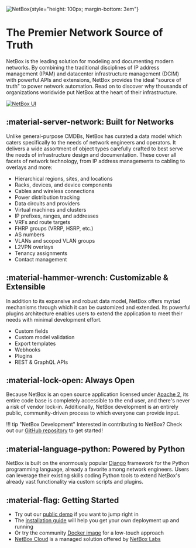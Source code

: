 ![NetBox](netbox_logo.svg "NetBox logo"){style="height: 100px; margin-bottom: 3em"}

# The Premier Network Source of Truth

NetBox is the leading solution for modeling and documenting modern networks. By combining the traditional disciplines of IP address management (IPAM) and datacenter infrastructure management (DCIM) with powerful APIs and extensions, NetBox provides the ideal "source of truth" to power network automation. Read on to discover why thousands of organizations worldwide put NetBox at the heart of their infrastructure.

[![NetBox UI](./media/screenshots/netbox-ui.png)](./media/screenshots/netbox-ui.png)

## :material-server-network: Built for Networks

Unlike general-purpose CMDBs, NetBox has curated a data model which caters specifically to the needs of network engineers and operators. It delivers a wide assortment of object types carefully crafted to best serve the needs of infrastructure design and documentation. These cover all facets of network technology, from IP address managements to cabling to overlays and more:

* Hierarchical regions, sites, and locations
* Racks, devices, and device components
* Cables and wireless connections
* Power distribution tracking
* Data circuits and providers
* Virtual machines and clusters
* IP prefixes, ranges, and addresses
* VRFs and route targets
* FHRP groups (VRRP, HSRP, etc.)
* AS numbers
* VLANs and scoped VLAN groups
* L2VPN overlays
* Tenancy assignments
* Contact management

## :material-hammer-wrench: Customizable & Extensible

In addition to its expansive and robust data model, NetBox offers myriad mechanisms through which it can be customized and extended. Its powerful plugins architecture enables users to extend the application to meet their needs with minimal development effort.

* Custom fields
* Custom model validation
* Export templates
* Webhooks
* Plugins
* REST & GraphQL APIs

## :material-lock-open: Always Open

Because NetBox is an open source application licensed under [Apache 2](https://www.apache.org/licenses/LICENSE-2.0.html), its entire code base is completely accessible to the end user, and there's never a risk of vendor lock-in. Additionally, NetBox development is an entirely public, community-driven process to which everyone can provide input.

!!! tip "NetBox Development"
    Interested in contributing to NetBox? Check out our [GitHub repository](https://github.com/netbox-community/netbox) to get started!

## :material-language-python: Powered by Python

NetBox is built on the enormously popular [Django](http://www.djangoproject.com/) framework for the Python programming language, already a favorite among network engineers. Users can leverage their existing skills coding Python tools to extend NetBox's already vast functionality via custom scripts and plugins.

## :material-flag: Getting Started

* Try out our [public demo](https://demo.netbox.dev/) if you want to jump right in
* The [installation guide](./installation/index.md) will help you get your own deployment up and running
* Or try the community [Docker image](https://github.com/netbox-community/netbox-docker) for a low-touch approach
* [NetBox Cloud](https://netboxlabs.com/netbox-cloud) is a managed solution offered by [NetBox Labs](https://netboxlabs.com/)
